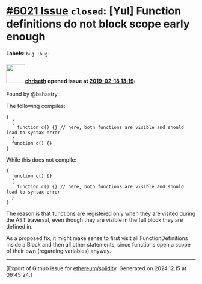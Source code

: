 # [\#6021 Issue](https://github.com/ethereum/solidity/issues/6021) `closed`: [Yul] Function definitions do not block scope early enough
**Labels**: `bug :bug:`


#### <img src="https://avatars.githubusercontent.com/u/9073706?v=4" width="50">[chriseth](https://github.com/chriseth) opened issue at [2019-02-18 13:19](https://github.com/ethereum/solidity/issues/6021):

Found by @bshastry :

The following compiles:
```
{
  {
    function c() {} // here, both functions are visible and should lead to syntax error
  }
  function c() {}
}
```

While this does not compile:
```
{
  function c() {}
  {
    function c() {} // here, both functions are visible and should lead to syntax error
  }
}
```

The reason is that functions are registered only when they are visited during the AST traversal, even though they are visible in the full block they are defined in.

As a proposed fix, it might make sense to first visit all FunctionDefinitions inside a Block and then all other statements, since functions open a scope of their own (regarding variables) anyway.




-------------------------------------------------------------------------------



[Export of Github issue for [ethereum/solidity](https://github.com/ethereum/solidity). Generated on 2024.12.15 at 06:45:24.]
